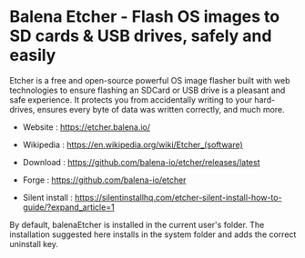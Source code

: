 # Balena Etcher - Flash OS images to SD cards & USB drives, safely and easily

Etcher is a free and open-source powerful OS image flasher built with
web technologies to ensure flashing an SDCard or USB drive is a pleasant
and safe experience.
It protects you from accidentally writing to your hard-drives, ensures
every byte of data was written correctly, and much more.

* Website : https://etcher.balena.io/
* Wikipedia : https://en.wikipedia.org/wiki/Etcher_(software)

* Download : https://github.com/balena-io/etcher/releases/latest
* Forge : https://github.com/balena-io/etcher
* Silent install : https://silentinstallhq.com/etcher-silent-install-how-to-guide/?expand_article=1

By default, balenaEtcher is installed in the current user's folder.
The installation suggested here installs in the system folder and adds
the correct uninstall key.
